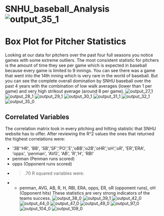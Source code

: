 # SNHU_baseball_Analysis![output_35_1](https://user-images.githubusercontent.com/94020684/201807206-fcd326a1-fe44-4e5b-a33b-9ce178378548.png)

# Box Plot for Pitcher Statistics
Looking at our data for pitchers over the past four full seasons you notice games with some extreme outliers. The most consistent statistic for pitchers is the amount of time they see per game which is expected in baseball because every game is limited to 9 innings. You can see there was a game that went into the 14th inning which is very rare in the world of baseball. But you can see the complete overall domination by SNHU baseball over the past 4 years with the combination of low walk averages (lower than 1 per game) and very high strikout average (around 8 per game). 
![output_27_1](https://user-images.githubusercontent.com/94020684/203548188-d707d057-e741-4ec2-b9c0-76ba8724ec60.png)
![output_28_1](https://user-images.githubusercontent.com/94020684/203548191-37c79d14-4fd8-46e2-8ddc-f7abe7457d5b.png)
![output_29_1](https://user-images.githubusercontent.com/94020684/203548193-b6b91797-a27e-4d50-b692-3d15f494b454.png)
![output_30_1](https://user-images.githubusercontent.com/94020684/203548194-6c0da5ba-4966-4c1e-bd45-c95c08f30133.png)
![output_31_1](https://user-images.githubusercontent.com/94020684/203548195-33eb126b-1cf7-42a1-bdfe-a715cb2a96df.png)
![output_32_1](https://user-images.githubusercontent.com/94020684/203548198-7b044b6a-5e68-4c09-89b7-95e9f192d0d4.png)
![output_35_0](https://user-images.githubusercontent.com/94020684/203548200-cb9e7b3e-dbf1-408d-bc6f-4a17bdd51f28.png)
## Correlated Variables
The correlation matrix took in every pitching and hitting statistic that SNHU website has to offer. After reviewing the R^2 values the ones that returned the highest correlations were:
- '3B''HR', 'BB', 'SB','SF','PO','E','oBB','o2B','oHR','oH','oR', 'ER','ERA', 'opps', 'penman', 'AVG', 'AB', 'R','H', 'RBI'
- penman (Penman runs scored)
- opps (Opponent runs scored)
- >.70 R squared variables were:
- - penman, AVG, AB, R, H, RBI, ERA, opps, ER, oR (opponent runs), oH (Opponent hits)
These statistics are very strong indicators of the teams success. 
![output_38_0](https://user-images.githubusercontent.com/94020684/203548204-fc84d9ab-578c-41f6-b4c4-c881b0c2825f.png)
![output_39_1](https://user-images.githubusercontent.com/94020684/203548206-063c9ea2-026f-43c9-b56a-7c225691aee8.png)
![output_42_0](https://user-images.githubusercontent.com/94020684/203548210-b5cca937-9dd1-4d61-9154-3b21fda545e8.png)
![output_44_0](https://user-images.githubusercontent.com/94020684/203548211-54e05706-c530-4cc2-97ba-37e3a2bb11ec.png)
![output_47_0](https://user-images.githubusercontent.com/94020684/203548212-ad95c0fb-130c-4ebd-ab4e-fdfebeb71b84.png)
![output_49_0](https://user-images.githubusercontent.com/94020684/203548214-ec8459f0-d9c1-4593-ab25-ee3b287bb684.png)
![output_97_0](https://user-images.githubusercontent.com/94020684/203548215-9d405db0-2bd0-4cb5-92b2-ad3818584399.png)
![output_104_0](https://user-images.githubusercontent.com/94020684/203548217-bd52b430-7a24-4da3-a465-64ae9a195959.png)
![output_109_0](https://user-images.githubusercontent.com/94020684/203548220-1a78a306-819d-4a68-a190-64dd26862f17.png)
